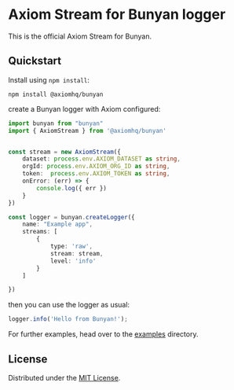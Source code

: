# Axiom Stream for Bunyan logger

This is the official Axiom Stream for Bunyan.

## Quickstart

Install using `npm install`:

```shell
npm install @axiomhq/bunyan
```

create a Bunyan logger with Axiom configured:

```ts
import bunyan from "bunyan"
import { AxiomStream } from '@axiomhq/bunyan'


const stream = new AxiomStream({
    dataset: process.env.AXIOM_DATASET as string,
    orgId: process.env.AXIOM_ORG_ID as string,
    token:  process.env.AXIOM_TOKEN as string,
    onError: (err) => {
        console.log({ err })
    }
})

const logger = bunyan.createLogger({ 
    name: "Example app",
    streams: [
        {
            type: 'raw',
            stream: stream,
            level: 'info'
        }
    ]

})
```

then you can use the logger as usual:

```js
logger.info('Hello from Bunyan!');
```

For further examples, head over to the [examples](../../examples/bunyan) directory.

## License

Distributed under the [MIT License](../../LICENSE).

